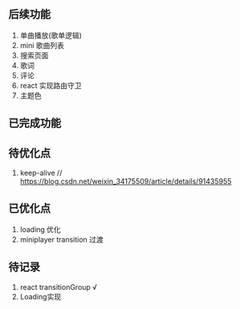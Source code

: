


## 后续功能

1.  单曲播放(歌单逻辑)
2.  mini 歌曲列表
3.  搜索页面
4.  歌词
5.  评论
6.  react 实现路由守卫
7.  主题色

## 已完成功能

## 待优化点
1. keep-alive // https://blog.csdn.net/weixin_34175509/article/details/91435955

## 已优化点
1. loading 优化
2. miniplayer transition 过渡

## 待记录
1. react transitionGroup √
2. Loading实现




